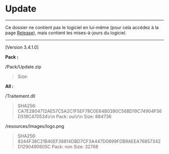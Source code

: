 # Update

---

Ce dossier ne contient pas le logiciel en lui-même (pour cela accédez à la page [Release](https://github.com/GroupManage/GroupManage/releases)), mais contient les mises-à-jours du logiciel.

---

[Version 3.4.1.0]

**Pack :**

/Pack/Update.zip
> Size: 

**All :**

/Traitement.dll
> SHA256: CA7E2804712AE57C5A2C1F5EF78C0E64B0390C56BD19C74904F56D518C470534\r\n
> Pack: oui\r\n
> Size: 884736

/resources/Images/logo.png
> SHA256: 8244F38C21B40EF38814DBD7CF3A447D0899FDB9AEEA76857342D1290490605C
> Pack: non
> Size: 32768
